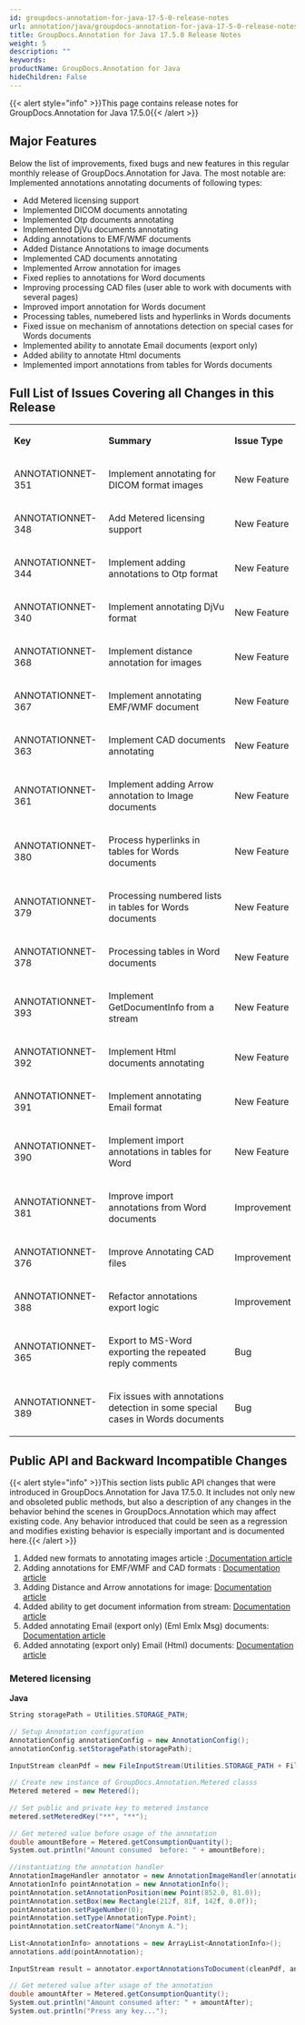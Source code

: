 ```yaml
---
id: groupdocs-annotation-for-java-17-5-0-release-notes
url: annotation/java/groupdocs-annotation-for-java-17-5-0-release-notes
title: GroupDocs.Annotation for Java 17.5.0 Release Notes
weight: 5
description: ""
keywords: 
productName: GroupDocs.Annotation for Java
hideChildren: False
---
```

{{< alert style="info" >}}This page contains release notes for GroupDocs.Annotation for Java 17.5.0{{< /alert >}}

## Major Features

Below the list of improvements, fixed bugs and new features in this regular monthly release of GroupDocs.Annotation for Java. The most notable are:  
Implemented annotations annotating documents of following types:

*   Add Metered licensing support
*   Implemented DICOM documents annotating 
*   Implemented Otp documents annotating 
*   Implemented DjVu documents annotating
*   Adding annotations to EMF/WMF documents
*   Added Distance Annotations to image documents
*   Implemented CAD documents annotating 
*   Implemented Arrow annotation for images
*   Fixed replies to annotations for Word documents
*   Improving processing CAD files (user able to work with documents with several pages)
*   Improved import annotation for Words document
*   Processing tables, numebered lists and hyperlinks in Words documents
*   Fixed issue on mechanism of annotations detection on special cases for Words documents
*   Implemented ability to annotate Email documents (export only)
*   Added ability to annotate Html documents
*   Implemented import annotations from tables for Words documents

## Full List of Issues Covering all Changes in this Release

<table class="confluenceTable"><tbody><tr><td class="confluenceTd"><p><strong>Key</strong></p></td><td class="confluenceTd"><p><strong>Summary</strong></p></td><td class="confluenceTd"><p><strong>Issue Type</strong></p></td></tr><tr><td class="confluenceTd"><p>ANNOTATIONNET-351</p></td><td class="confluenceTd"><p>Implement annotating for DICOM format images</p></td><td class="confluenceTd"><p>New Feature</p></td></tr><tr><td class="confluenceTd"><p>ANNOTATIONNET-348</p></td><td class="confluenceTd"><p>Add Metered licensing support</p></td><td class="confluenceTd"><p>New Feature</p></td></tr><tr><td class="confluenceTd"><p>ANNOTATIONNET-344</p></td><td class="confluenceTd"><p>Implement adding annotations to Otp format</p></td><td class="confluenceTd"><p>New Feature</p></td></tr><tr><td class="confluenceTd"><p>ANNOTATIONNET-340</p></td><td class="confluenceTd"><p>Implement annotating DjVu format</p></td><td class="confluenceTd"><p>New Feature</p></td></tr><tr><td class="confluenceTd"><p>ANNOTATIONNET-368</p></td><td class="confluenceTd"><p>Implement distance annotation for images</p></td><td class="confluenceTd"><p>New Feature</p></td></tr><tr><td class="confluenceTd"><p>ANNOTATIONNET-367</p></td><td class="confluenceTd"><p>Implement annotating EMF/WMF document</p></td><td class="confluenceTd"><p>New Feature</p></td></tr><tr><td class="confluenceTd"><p>ANNOTATIONNET-363</p></td><td class="confluenceTd"><p>Implement CAD documents annotating</p></td><td class="confluenceTd"><p>New Feature</p></td></tr><tr><td class="confluenceTd"><p>ANNOTATIONNET-361</p></td><td class="confluenceTd"><p>Implement adding Arrow annotation to Image documents</p></td><td class="confluenceTd"><p>New Feature</p></td></tr><tr><td class="confluenceTd"><p>ANNOTATIONNET-380</p></td><td class="confluenceTd"><p>Process hyperlinks in tables for Words documents</p></td><td class="confluenceTd"><p>New Feature</p></td></tr><tr><td class="confluenceTd"><p>ANNOTATIONNET-379</p></td><td class="confluenceTd"><p>Processing numbered lists in tables for Words documents</p></td><td class="confluenceTd"><p>New Feature</p></td></tr><tr><td class="confluenceTd"><p>ANNOTATIONNET-378</p></td><td class="confluenceTd"><p>Processing tables in Word documents</p></td><td class="confluenceTd"><p>New Feature</p></td></tr><tr><td class="confluenceTd"><p>ANNOTATIONNET-393</p></td><td class="confluenceTd"><p>Implement GetDocumentInfo from a stream</p></td><td class="confluenceTd"><p>New Feature</p></td></tr><tr><td class="confluenceTd"><p>ANNOTATIONNET-392</p></td><td class="confluenceTd"><p>Implement Html documents annotating</p></td><td class="confluenceTd"><p>New Feature</p></td></tr><tr><td class="confluenceTd"><p>ANNOTATIONNET-391</p></td><td class="confluenceTd"><p>Implement annotating Email format</p></td><td class="confluenceTd"><p>New Feature</p></td></tr><tr><td class="confluenceTd"><p>ANNOTATIONNET-390</p></td><td class="confluenceTd"><p>Implement import annotations in tables for Word</p></td><td class="confluenceTd"><p>New Feature</p></td></tr><tr><td class="confluenceTd"><p>ANNOTATIONNET-381</p></td><td class="confluenceTd"><p>Improve import annotations from Word documents</p></td><td class="confluenceTd"><p>Improvement</p></td></tr><tr><td class="confluenceTd"><p>ANNOTATIONNET-376</p></td><td class="confluenceTd"><p>Improve Annotating CAD files</p></td><td class="confluenceTd"><p>Improvement</p></td></tr><tr><td class="confluenceTd"><p>ANNOTATIONNET-388</p></td><td class="confluenceTd"><p>Refactor annotations export logic</p></td><td class="confluenceTd"><p>Improvement</p></td></tr><tr><td class="confluenceTd"><p>ANNOTATIONNET-365</p></td><td class="confluenceTd"><p>Export to MS-Word exporting the repeated reply comments</p></td><td class="confluenceTd"><p>Bug</p></td></tr><tr><td class="confluenceTd"><p>ANNOTATIONNET-389</p></td><td class="confluenceTd"><p>Fix issues with annotations detection in some special cases in Words documents</p></td><td class="confluenceTd"><p>Bug</p></td></tr></tbody></table>

## Public API and Backward Incompatible Changes

{{< alert style="info" >}}This section lists public API changes that were introduced in GroupDocs.Annotation for Java 17.5.0. It includes not only new and obsoleted public methods, but also a description of any changes in the behavior behind the scenes in GroupDocs.Annotation which may affect existing code. Any behavior introduced that could be seen as a regression and modifies existing behavior is especially important and is documented here.{{< /alert >}}

1.  Added new formats to annotating images article :[ Documentation article](https://docs.groupdocs.com/display/annotationjava/Different+Annotations+for+Images)
2.  Adding annotations for EMF/WMF and CAD formats : [Documentation article](https://docs.groupdocs.com/display/annotationjava/Different+Annotations+for+Images)
3.  Adding Distance and Arrow annotations for image: [Documentation article](https://docs.groupdocs.com/display/annotationjava/Different+Annotations+for+Images)
4.  Added ability to get document information from stream: [Documentation article](https://docs.groupdocs.com/display/annotationjava/Getting+Text+Coordinates+in+Image+Representation)[](https://docs.groupdocs.com/display/annotationjava/Text+Coordinates+in+Image+Presentation+of+Document)
5.  Added annotating Email (export only) (Eml Emlx Msg) documents: [Documentation article](https://docs.groupdocs.com/display/annotationjava/Annotating+Email+Documents)
6.  Added annotating (export only) Email (Html) documents: [Documentation article](https://docs.groupdocs.com/display/annotationjava/Annotating+HTML+Documents)

### Metered licensing

**Java**

```csharp
String storagePath = Utilities.STORAGE_PATH;
        
// Setup Annotation configuration
AnnotationConfig annotationConfig = new AnnotationConfig();
annotationConfig.setStoragePath(storagePath);
 
InputStream cleanPdf = new FileInputStream(Utilities.STORAGE_PATH + File.separator + "SetLicense.TestData.Clear.pdf");
 
// Create new instance of GroupDocs.Annotation.Metered classs
Metered metered = new Metered();
 
// Set public and private key to metered instance
metered.setMeteredKey("**", "**");
 
// Get metered value before usage of the annotation
double amountBefore = Metered.getConsumptionQuantity();
System.out.println("Amount consumed  before: " + amountBefore);
 
//instantiating the annotation handler
AnnotationImageHandler annotator = new AnnotationImageHandler(annotationConfig);
AnnotationInfo pointAnnotation = new AnnotationInfo();
pointAnnotation.setAnnotationPosition(new Point(852.0, 81.0));
pointAnnotation.setBox(new Rectangle(212f, 81f, 142f, 0.0f));
pointAnnotation.setPageNumber(0);
pointAnnotation.setType(AnnotationType.Point);
pointAnnotation.setCreatorName("Anonym A.");
 
List<AnnotationInfo> annotations = new ArrayList<AnnotationInfo>();
annotations.add(pointAnnotation);
 
InputStream result = annotator.exportAnnotationsToDocument(cleanPdf, annotations, DocumentType.Pdf);
 
// Get metered value after usage of the annotation
double amountAfter = Metered.getConsumptionQuantity();
System.out.println("Amount consumed after: " + amountAfter);
System.out.println("Press any key...");
```

